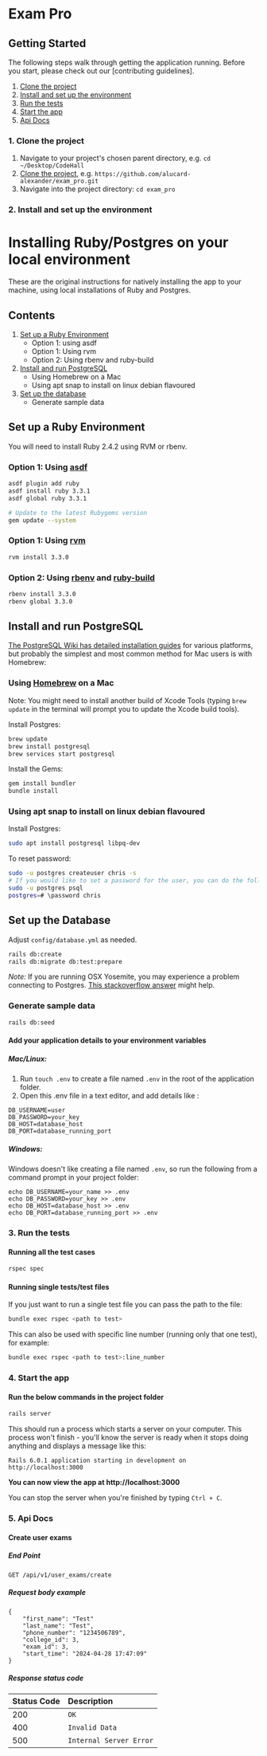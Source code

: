 # Exam Pro


## Getting Started

The following steps walk through getting the application running. Before you start, please check out our [contributing guidelines].

1. [Clone the project](#1-clone-the-project)
2. [Install and set up the environment](#2-install-and-set-up-the-environment)
3. [Run the tests](#3-run-the-tests)
4. [Start the app](#4-start-the-app)
5. [Api Docs](#5-api-docs)

### 1. Clone the project

1. Navigate to your project's chosen parent directory, e.g. `cd ~/Desktop/CodeHall`
2. [Clone the project](https://help.github.com/articles/cloning-a-repository/), e.g. `https://github.com/alucard-alexander/exam_pro.git`
3. Navigate into the project directory: `cd exam_pro`



### 2. Install and set up the environment

# Installing Ruby/Postgres on your local environment

These are the original instructions for natively installing the app to your machine, using local installations of Ruby and Postgres.

## Contents
1. [Set up a Ruby Environment](#set-up-a-ruby-environment)
    - Option 1: using asdf
    - Option 1: Using rvm
    - Option 2: Using rbenv and ruby-build
2. [Install and run PostgreSQL](#install-and-run-postgresql)
    - Using Homebrew on a Mac
    - Using apt snap to install on linux debian flavoured
3. [Set up the database](#set-up-the-database)
    - Generate sample data

## Set up a Ruby Environment

You will need to install Ruby 2.4.2 using RVM or rbenv.


### Option 1: Using [asdf](https://gorails.com/setup/ubuntu/22.04#ruby)
```bash
asdf plugin add ruby
asdf install ruby 3.3.1
asdf global ruby 3.3.1

# Update to the latest Rubygems version
gem update --system
```

### Option 1: Using [rvm](https://rvm.io/rvm/install)

```bash
rvm install 3.3.0
```

### Option 2: Using [rbenv](https://github.com/sstephenson/rbenv) and [ruby-build](https://github.com/sstephenson/ruby-build)

```bash
rbenv install 3.3.0
rbenv global 3.3.0
```

## Install and run PostgreSQL

[The PostgreSQL Wiki has detailed installation guides](https://wiki.postgresql.org/wiki/Detailed_installation_guides) for various platforms, but probably the simplest and most common method for Mac users is with Homebrew:

### Using [Homebrew](https://brew.sh/) on a Mac

Note: You might need to install another build of Xcode Tools (typing `brew update` in the terminal will prompt you to update the Xcode build tools).

Install Postgres:
```bash
brew update
brew install postgresql
brew services start postgresql
```

Install the Gems:
```bash
gem install bundler
bundle install
```

### Using apt snap to install on linux debian flavoured
Install Postgres:
```bash
sudo apt install postgresql libpq-dev
```

To reset password:
```bash
sudo -u postgres createuser chris -s
# If you would like to set a password for the user, you can do the following
sudo -u postgres psql
postgres=# \password chris
```


## Set up the Database

Adjust `config/database.yml` as needed.

```bash
rails db:create
rails db:migrate db:test:prepare
```

*Note:* If you are running OSX Yosemite, you may experience a problem connecting to
Postgres. [This stackoverflow answer](http://stackoverflow.com/a/26458194/1510063) might help.

### Generate sample data

```bash
rails db:seed
```

#### Add your application details to your environment variables

##### Mac/Linux:
1. Run `touch .env` to create a file named `.env` in the root of the application folder.
2. Open this .env file in a text editor, and add details like :
```
DB_USERNAME=user
DB_PASSWORD=your_key
DB_HOST=database_host
DB_PORT=database_running_port
```

##### Windows:
Windows doesn't like creating a file named `.env`, so run the following
from a command prompt in your project folder:
```
echo DB_USERNAME=your_name >> .env
echo DB_PASSWORD=your_key >> .env
echo DB_HOST=database_host >> .env
echo DB_PORT=database_running_port >> .env
```

### 3. Run the tests

#### Running all the test cases
```bash
rspec spec
```

#### Running single tests/test files

If you just want to run a single test file you can pass the path to the file:
```bash
bundle exec rspec <path to test>
```

This can also be used with specific line number (running only that one test), for example:
```bash
bundle exec rspec <path to test>:line_number
```
### 4. Start the app

#### Run the below commands in the project folder
```bash
rails server
```

This should run a process which starts a server on your computer. This process won't finish - you'll know the server is ready when it stops doing anything and displays a message like this:
```
Rails 6.0.1 application starting in development on http://localhost:3000
```

**You can now view the app at http://localhost:3000**

You can stop the server when you're finished by typing `Ctrl + C`.

### 5. Api Docs

#### Create user exams

##### End Point
```http
GET /api/v1/user_exams/create
```

##### Request body example
```
{
    "first_name": "Test"
    "last_name": "Test",
    "phone_number": "1234506789",
    "college_id": 3,
    "exam_id": 3,
    "start_time": "2024-04-28 17:47:09"
}
```

##### Response status code
| Status Code | Description |
| :--- | :--- |
| 200 | `OK` |
| 400 | `Invalid Data` |
| 500 | `Internal Server Error` |